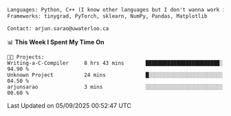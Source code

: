 ```txt
Languages: Python, C++ (I know other languages but I don't wanna work in em)
Frameworks: tinygrad, PyTorch, sklearn, NumPy, Pandas, Matplotlib

Contact: arjun.sarao@uwaterloo.ca
```

<!--START_SECTION:waka-->
📊 **This Week I Spent My Time On** 

```text
🐱‍💻 Projects: 
Writing-a-C-Compiler     8 hrs 43 mins       ████████████████████████░   94.90 % 
Unknown Project          24 mins             █░░░░░░░░░░░░░░░░░░░░░░░░   04.50 % 
arjunsarao               3 mins              ░░░░░░░░░░░░░░░░░░░░░░░░░   00.60 % 
```


 Last Updated on 05/09/2025 00:52:47 UTC
<!--END_SECTION:waka-->
